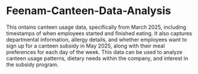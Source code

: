 # Feenam-Canteen-Data-Analysis

This ontains canteen usage data, specifically from March 2025, including timestamps of when employees started and finished eating. It also captures departmental information, allergy details, and whether employees want to sign up for a canteen subsidy in May 2025, along with their meal preferences for each day of the week. This data can be used to analyze canteen usage patterns, dietary needs within the company, and interest in the subsidy program.

